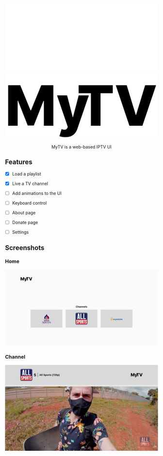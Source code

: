 <p align="center">
    <img src="assets/logo_white.svg#gh-dark-mode-only" alt="MyTV's dark logo" />
    <img src="assets/logo_black.svg#gh-light-mode-only" alt="MyTV's light logo" />
</p>

<p align="center">
    MyTV is a web-based IPTV UI 
</p>

## Features

- [x] Load a playlist

- [x] Live a TV channel

- [ ] Add animations to the UI 

- [ ] Keyboard control

- [ ] About page

- [ ] Donate page 

- [ ] Settings

## Screenshots

### Home
![screenshot 01](assets/screenshot_01.png)

### Channel
![screenshot 02](assets/screenshot_02.png)
